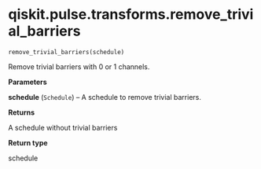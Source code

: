 # qiskit.pulse.transforms.remove\_trivial\_barriers

`remove_trivial_barriers(schedule)`

Remove trivial barriers with 0 or 1 channels.

**Parameters**

**schedule** (`Schedule`) – A schedule to remove trivial barriers.

**Returns**

A schedule without trivial barriers

**Return type**

schedule
